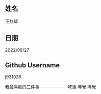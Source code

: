 姓名
----
王麒瑋

日期
----
2022/09/27

Github Username
---------------
j931028

我最喜歡的三件事
--------------吃飯 睡覺 睡覺
